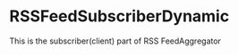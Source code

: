 RSSFeedSubscriberDynamic
========================

This is the subscriber(client) part of RSS FeedAggregator
